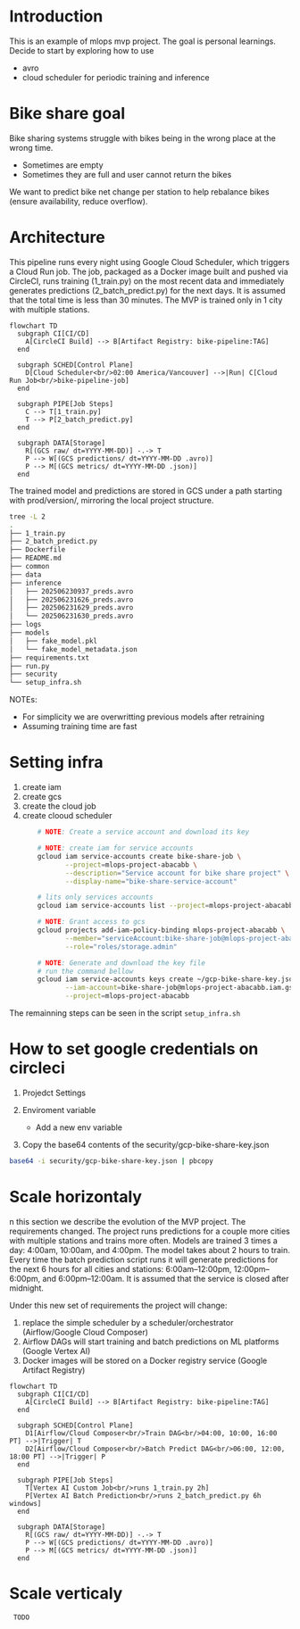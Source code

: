 # Introduction

This is an example of mlops mvp project. The goal is personal learnings. Decide to start by exploring how to use 
* avro
* cloud scheduler for periodic training and inference

# Bike share goal

Bike sharing systems struggle with bikes being in the wrong place at the wrong time.
* Sometimes are empty
* Sometimes they are full and user cannot return the bikes

We want to predict bike net change per station to help rebalance bikes (ensure availability, reduce overflow).

# Architecture

This pipeline runs every night using Google Cloud Scheduler, which triggers a Cloud Run job. The job, packaged as a Docker image built and pushed via CircleCI, runs training (1_train.py) on the most recent data and immediately generates predictions (2_batch_predict.py) for the next days. It is assumed that the total time is less than 30 minutes. The MVP is trained only in 1 city with multiple stations. 


```mermaid 
flowchart TD
  subgraph CI[CI/CD]
    A[CircleCI Build] --> B[Artifact Registry: bike-pipeline:TAG]
  end

  subgraph SCHED[Control Plane]
    D[Cloud Scheduler<br/>02:00 America/Vancouver] -->|Run| C[Cloud Run Job<br/>bike-pipeline-job]
  end

  subgraph PIPE[Job Steps]
    C --> T[1_train.py]
    T --> P[2_batch_predict.py]
  end

  subgraph DATA[Storage]
    R[(GCS raw/ dt=YYYY-MM-DD)] -.-> T
    P --> W[(GCS predictions/ dt=YYYY-MM-DD .avro)]
    P --> M[(GCS metrics/ dt=YYYY-MM-DD .json)]
  end
```


The trained model and predictions are stored in GCS under a path starting with prod/version/, mirroring the local project structure.

```sh
tree -L 2
.
├── 1_train.py
├── 2_batch_predict.py
├── Dockerfile
├── README.md
├── common
├── data
├── inference
│   ├── 202506230937_preds.avro
│   ├── 202506231626_preds.avro
│   ├── 202506231629_preds.avro
│   └── 202506231630_preds.avro
├── logs
├── models
│   ├── fake_model.pkl
│   └── fake_model_metadata.json
├── requirements.txt
├── run.py
├── security
└── setup_infra.sh
```

NOTEs: 
* For simplicity we are overwritting previous models after retraining
* Assuming training time are fast 

# Setting infra

1. create iam 
1. create gcs 
1. create the cloud job
1. create clooud scheduler

```sh
       # NOTE: Create a service account and download its key

       # NOTE: create iam for service accounts
       gcloud iam service-accounts create bike-share-job \
              --project=mlops-project-abacabb \
              --description="Service account for bike share project" \
              --display-name="bike-share-service-account"

       # lits only services accounts
       gcloud iam service-accounts list --project=mlops-project-abacabb

       # NOTE: Grant access to gcs 
       gcloud projects add-iam-policy-binding mlops-project-abacabb \
              --member="serviceAccount:bike-share-job@mlops-project-abacabb.iam.gserviceaccount.com" \
              --role="roles/storage.admin"

       # NOTE: Generate and download the key file
       # run the command bellow
       gcloud iam service-accounts keys create ~/gcp-bike-share-key.json \
              --iam-account=bike-share-job@mlops-project-abacabb.iam.gserviceaccount.com \
              --project=mlops-project-abacabb
```

The remainning steps can be seen in the script `setup_infra.sh`

# How to set google credentials on circleci

   1. Projedct Settings
   1. Enviroment variable
      * Add a new env variable

   1. Copy the base64 contents of the security/gcp-bike-share-key.json

   ```sh
   base64 -i security/gcp-bike-share-key.json | pbcopy
   ```

# Scale horizontaly

  n this section we describe the evolution of the MVP project. The requirements changed. The project runs predictions for a couple more cities with multiple stations and trains more often. Models are trained 3 times a day: 4:00am, 10:00am, and 4:00pm. The model takes about 2 hours to train. Every time the batch prediction script runs it will generate predictions for the next 6 hours for all cities and stations: 6:00am–12:00pm, 12:00pm–6:00pm, and 6:00pm–12:00am. It is assumed that the service is closed after midnight.


  Under this new set of requirements the project will change:

   1. replace the simple scheduler by a scheduler/orchestrator (Airflow/Google Cloud Composer)
   2. Airflow DAGs will start training and batch predictions on ML platforms (Google Vertex AI)
   3. Docker images will be stored on a Docker registry service (Google Artifact Registry)
  

  ```mermaid
  flowchart TD
    subgraph CI[CI/CD]
      A[CircleCI Build] --> B[Artifact Registry: bike-pipeline:TAG]
    end

    subgraph SCHED[Control Plane]
      D1[Airflow/Cloud Composer<br/>Train DAG<br/>04:00, 10:00, 16:00 PT] -->|Trigger| T
      D2[Airflow/Cloud Composer<br/>Batch Predict DAG<br/>06:00, 12:00, 18:00 PT] -->|Trigger| P
    end

    subgraph PIPE[Job Steps]
      T[Vertex AI Custom Job<br/>runs 1_train.py 2h]
      P[Vertex AI Batch Prediction<br/>runs 2_batch_predict.py 6h windows]
    end

    subgraph DATA[Storage]
      R[(GCS raw/ dt=YYYY-MM-DD)] -.-> T
      P --> W[(GCS predictions/ dt=YYYY-MM-DD .avro)]
      P --> M[(GCS metrics/ dt=YYYY-MM-DD .json)]
    end
  ```

  # Scale verticaly

     TODO